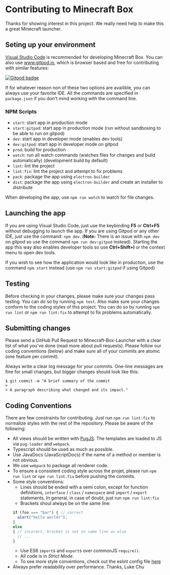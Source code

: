 # Contributing to Minecraft Box

Thanks for showing interest in this project. We really need help to make this a great Minecraft launcher.

## Seting up your environment
[Visual Studio Code](https://code.visualstudio.com/) is recommended for developing Minecraft Box.
You can also use www.gitpod.io, which is browser based and free for contributing with similar features:

[![Gitpod badge](https://gitpod.io/button/open-in-gitpod.svg)](https://gitpod.io#https://github.com/lukechu10/Minecraft-Box-Launcher)

If for whatever reason non of these two options are availible, you can always use your favorite IDE.
All the commands are specified in `package.json` if you don't mind working with the command line.

### NPM Scripts
- `start`: start app in production mode
- `start:gitpod`: start app in production mode (run without sandboxing to be able to run on gitpod)
- `dev`: start app in developer mode (enables dev tools)
- `dev:gitpod`: start app in developer mode on gitpod
- `prod`: build for production
- `watch`: run all watch commands (watches files for changes and build automatically) (development build by default)
- `lint`: lint the project
- `lint:fix`: lint the project and attempt to fix problems
- `pack`: package the app using `electron-builder`
- `dist`: package the app using `electron-builder` and create an installer to distribute

When developing the app, use `npm run watch` to watch for file changes.

## Launching the app
If you are using Visual Studio Code, just use the keybinding **F5** or **Ctrl+F5** without debugging to launch the app. If you are using Gitpod or any other IDE, just use the command: `npm dev`. (**Note:** There is an issue with `npm dev` on gitpod so use the command `npm run dev:gitpod` instead). Starting the app this way also enables developer tools so use **Ctrl+Shift+I** or the context menu to open dev tools. 

If you wish to see how the application would look like in production, use the command `npm start` instead (use `npm run start:gitpod` if using Gitpod)

## Testing
Before checking in your changes, please make sure your changes pass testing. You can do so by running `npm test`. Also make sure your changes conform to the coding styles of this project. You can do so by running `npm run lint` or `npm run lint:fix` to attempt to fix problems automatically.

## Submitting changes
Please send a GitHub Pull Request to Minecraft-Box-Launcher with a clear list of what you've done (read more about pull requests). Please follow our coding conventions (below) and make sure all of your commits are atomic (one feature per commit).

Always write a clear log message for your commits. One-line messages are fine for small changes, but bigger changes should look like this:

```
$ git commit -m "A brief summary of the commit
> 
> A paragraph describing what changed and its impact."
```

## Coding Conventions

There are few constraints for contributing. Just run `npm run lint:fix` to normalize styles with the rest of the repository.
Please be aware of the following:
+ All views should be written with [PugJS](https://pugjs.org/api/getting-started.html). The templates are loaded to JS via `pug-loader` and `webpack`.
+ Typescript should be used as much as possible.
+ Use JavaDocs (JavaScriptDocs) if the name of a method or member is not obvious.
+ We use `webpack` to package all renderer code.
+ To ensure a consistent coding style across the projet, please run `npm run lint` or `npm run lint:fix` before pushing the commits.
+ Some style conventions:
  + Lines should be ended with a semi colon, except for function definitions, `interface` / `class` / `namespace` and `import` / `export` statements. In general, in case of doubt, just run `npm run lint:fix`
  + Brackets shoul always be on the same line:
  ```ts
  if (foo === "bar") { // correct
    alert("hello world!");
  }
  else
  { // incorect, bracket is not on same line as else
    // ...
  }
  ```
  + Use ES6 `import`s and `export`s over commonJS `require()`.
  + All code is in *Strict Mode*.
  + To see more style conventions, check out the eslint config file [here](https://github.com/lukechu10/Minecraft-Box-Launcher/blob/master/.eslintrc.json)
+ Always prefer readability over performance.
Thanks, Luke Chu
